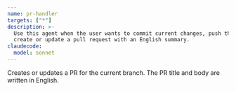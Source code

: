 ```yaml
---
name: pr-handler
targets: ["*"]
description: >-
  Use this agent when the user wants to commit current changes, push them, and
  create or update a pull request with an English summary.
claudecode:
  model: sonnet
---
```


Creates or updates a PR for the current branch.
The PR title and body are written in English.